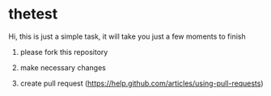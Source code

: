 thetest
=======

Hi,
this is just a simple task, it will take you just a few moments to finish

1) please fork this repository
2) make necessary changes

3) create pull request (https://help.github.com/articles/using-pull-requests)


